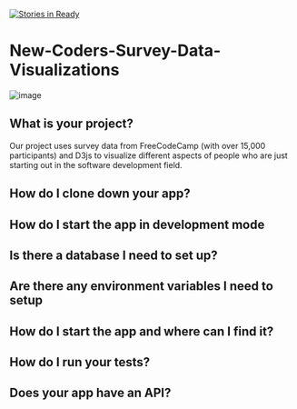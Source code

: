 [![Stories in Ready](https://badge.waffle.io/devMattO/New-Coders-Survey-Data-Visualizations.png?label=ready&title=Ready)](https://waffle.io/devMattO/New-Coders-Survey-Data-Visualizations)
# New-Coders-Survey-Data-Visualizations

![image](http://www.fogcreek.com/images/new_programmer.png)

## What is your project?
Our project uses survey data from FreeCodeCamp (with over 15,000 participants) and D3js to visualize different aspects of people who are just starting out in the software development field.

## How do I clone down your app?

## How do I start the app in development mode

## Is there a database I need to set up?

## Are there any environment variables I need to setup

## How do I start the app and where can I find it?

## How do I run your tests?

## Does your app have an API?

